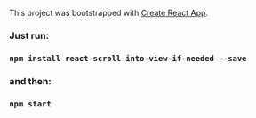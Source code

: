 This project was bootstrapped with [Create React App](https://github.com/facebook/create-react-app).

### Just run:

### `npm install react-scroll-into-view-if-needed --save`

### and then:

### `npm start`

